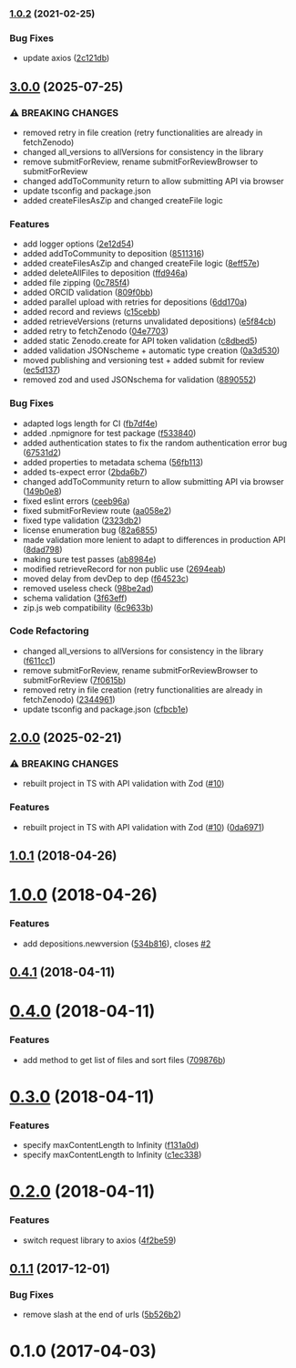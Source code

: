 ### [1.0.2](https://github.com/cheminfo/zenodo/compare/v1.0.1...v1.0.2) (2021-02-25)


### Bug Fixes

* update axios ([2c121db](https://github.com/cheminfo/zenodo/commit/2c121db6e24bccd94468dad9ed2698463a19b5a4))

<a name="1.0.1"></a>
## [3.0.0](https://github.com/cheminfo/zenodo/compare/v2.0.0...v3.0.0) (2025-07-25)


### ⚠ BREAKING CHANGES

* removed retry in file creation (retry functionalities are already in fetchZenodo)
* changed all_versions to allVersions for consistency in the library
* remove submitForReview, rename submitForReviewBrowser to submitForReview
* changed addToCommunity return to allow submitting API via browser
* update tsconfig and package.json
* added createFilesAsZip and changed createFile logic

### Features

* add logger options ([2e12d54](https://github.com/cheminfo/zenodo/commit/2e12d54868fdd38fb0148e9c1afea01987d90dfc))
* added addToCommunity to deposition ([8511316](https://github.com/cheminfo/zenodo/commit/8511316c4e39ecc356b48551cddc3e5bf963434f))
* added createFilesAsZip and changed createFile logic ([8eff57e](https://github.com/cheminfo/zenodo/commit/8eff57ebb3c15a4ae11b845d6ee9108baa0cfb92))
* added deleteAllFiles to deposition ([ffd946a](https://github.com/cheminfo/zenodo/commit/ffd946a20ea7d71f63eb91f20629f3cea6b17897))
* added file zipping ([0c785f4](https://github.com/cheminfo/zenodo/commit/0c785f4684dc5218defae7cc47f1313e29a82f2b))
* added ORCID validation ([809f0bb](https://github.com/cheminfo/zenodo/commit/809f0bb57bd8d0668f6899a45abad88555e6ec62))
* added parallel upload with retries for depositions ([6dd170a](https://github.com/cheminfo/zenodo/commit/6dd170a5598da120ea9bed1503d7a330330a2831))
* added record and reviews ([c15cebb](https://github.com/cheminfo/zenodo/commit/c15cebb5fe14a4ff1aa180220df22fda888e0c77))
* added retrieveVersions (returns unvalidated depositions) ([e5f84cb](https://github.com/cheminfo/zenodo/commit/e5f84cbd868d1fbc3ab2a30aa5533228166c19aa))
* added retry to fetchZenodo ([04e7703](https://github.com/cheminfo/zenodo/commit/04e770335f891a6932470ef66c2d7e03d52f2677))
* added static Zenodo.create for API token validation ([c8dbed5](https://github.com/cheminfo/zenodo/commit/c8dbed57736037fe8da801c7c7583bd1b0d06861))
* added validation JSONscheme + automatic type creation ([0a3d530](https://github.com/cheminfo/zenodo/commit/0a3d5304cb1eeea5c4bb3aebf76256a803103c4a))
* moved publishing and versioning test + added submit for review ([ec5d137](https://github.com/cheminfo/zenodo/commit/ec5d1370f3ad8c92c641b3ee8e37e0e5647390b6))
* removed zod and used JSONschema for validation ([8890552](https://github.com/cheminfo/zenodo/commit/88905522869b9347849b9447dad12714bbe15be5))


### Bug Fixes

* adapted logs length for CI ([fb7df4e](https://github.com/cheminfo/zenodo/commit/fb7df4ec6585ad4e67178228e75e6ac4d6f4142f))
* added .npmignore for test package ([f533840](https://github.com/cheminfo/zenodo/commit/f53384044cb3d5c23a3502b4af1c44d3da61c663))
* added authentication states to fix the random authentication error bug ([67531d2](https://github.com/cheminfo/zenodo/commit/67531d271cacbeef38d22240c3d94961cd3942fb))
* added properties to metadata schema ([56fb113](https://github.com/cheminfo/zenodo/commit/56fb1137e8836ba37a0fa70b704891afe5a0e2bd))
* added ts-expect error ([2bda6b7](https://github.com/cheminfo/zenodo/commit/2bda6b7259551b087d25ad44bcd5ac1c85c1c85f))
* changed addToCommunity return to allow submitting API via browser ([149b0e8](https://github.com/cheminfo/zenodo/commit/149b0e8a380aea49c69a7093f08f1d8f57e4cdaf))
* fixed eslint errors ([ceeb96a](https://github.com/cheminfo/zenodo/commit/ceeb96a637fd3475ea65b84b3c03208c8d6018a8))
* fixed submitForReview route ([aa058e2](https://github.com/cheminfo/zenodo/commit/aa058e24bd170720952ad327404eaef4ea85837a))
* fixed type validation ([2323db2](https://github.com/cheminfo/zenodo/commit/2323db2497c7eb85b56f3c850618d4f4ee637ead))
* license enumeration bug ([82a6855](https://github.com/cheminfo/zenodo/commit/82a68553e385faf6265427c1699e955aae6aaa8e))
* made validation more lenient to adapt to differences in production API ([8dad798](https://github.com/cheminfo/zenodo/commit/8dad7985aa5103c993f06c90117420bf1d290124))
* making sure test passes ([ab8984e](https://github.com/cheminfo/zenodo/commit/ab8984eeac86ca9e5ad3f9a25eec7057b38fe0d2))
* modified retrieveRecord for non public use ([2694eab](https://github.com/cheminfo/zenodo/commit/2694eab9e8fd0b237cb771cdb1a98b98eb4f6f2a))
* moved delay from devDep to dep ([f64523c](https://github.com/cheminfo/zenodo/commit/f64523c3f4f2ac452fd1d7db2d001d3c5df190aa))
* removed useless check ([98be2ad](https://github.com/cheminfo/zenodo/commit/98be2ada02c8ec75bc404d447d25ba1961eb57d6))
* schema validation ([3f63eff](https://github.com/cheminfo/zenodo/commit/3f63eff114713211c5f33031e45cbb50af752ca1))
* zip.js web compatibility ([6c9633b](https://github.com/cheminfo/zenodo/commit/6c9633b94a93b2277c9ec9f5253acdf4a769e6f7))


### Code Refactoring

* changed all_versions to allVersions for consistency in the library ([f611cc1](https://github.com/cheminfo/zenodo/commit/f611cc15906ff3fa19faab5039db32a27c1f4f8b))
* remove submitForReview, rename submitForReviewBrowser to submitForReview ([7f0615b](https://github.com/cheminfo/zenodo/commit/7f0615b3dc346d76c4f6ec5ef363b9771f909ffd))
* removed retry in file creation (retry functionalities are already in fetchZenodo) ([2344961](https://github.com/cheminfo/zenodo/commit/2344961a7b44a97641d110c0091422c285a449a8))
* update tsconfig and package.json ([cfbcb1e](https://github.com/cheminfo/zenodo/commit/cfbcb1e0a2994017f731eb1786bdfdfb0fd33376))

## [2.0.0](https://github.com/cheminfo/zenodo/compare/v1.0.2...v2.0.0) (2025-02-21)


### ⚠ BREAKING CHANGES

* rebuilt project in TS with API validation with Zod ([#10](https://github.com/cheminfo/zenodo/issues/10))

### Features

* rebuilt project in TS with API validation with Zod ([#10](https://github.com/cheminfo/zenodo/issues/10)) ([0da6971](https://github.com/cheminfo/zenodo/commit/0da69719092ae190c92351dfc227484833c27d20))

## [1.0.1](https://github.com/cheminfo/zenodo/compare/v1.0.0...v1.0.1) (2018-04-26)



<a name="1.0.0"></a>
# [1.0.0](https://github.com/cheminfo/zenodo/compare/v0.4.1...v1.0.0) (2018-04-26)


### Features

* add depositions.newversion ([534b816](https://github.com/cheminfo/zenodo/commit/534b816)), closes [#2](https://github.com/cheminfo/zenodo/issues/2)



<a name="0.4.1"></a>
## [0.4.1](https://github.com/cheminfo/zenodo/compare/v0.4.0...v0.4.1) (2018-04-11)



<a name="0.4.0"></a>
# [0.4.0](https://github.com/cheminfo/zenodo/compare/v0.3.0...v0.4.0) (2018-04-11)


### Features

* add method to get list of files and sort files ([709876b](https://github.com/cheminfo/zenodo/commit/709876b))



<a name="0.3.0"></a>
# [0.3.0](https://github.com/cheminfo/zenodo/compare/v0.2.0...v0.3.0) (2018-04-11)


### Features

* specify maxContentLength to Infinity ([f131a0d](https://github.com/cheminfo/zenodo/commit/f131a0d))
* specify maxContentLength to Infinity ([c1ec338](https://github.com/cheminfo/zenodo/commit/c1ec338))



<a name="0.2.0"></a>
# [0.2.0](https://github.com/cheminfo/zenodo/compare/v0.1.1...v0.2.0) (2018-04-11)


### Features

* switch request library to axios ([4f2be59](https://github.com/cheminfo/zenodo/commit/4f2be59))



<a name="0.1.1"></a>
## [0.1.1](https://github.com/cheminfo/zenodo/compare/v0.1.0...v0.1.1) (2017-12-01)


### Bug Fixes

* remove slash at the end of urls ([5b526b2](https://github.com/cheminfo/zenodo/commit/5b526b2))



<a name="0.1.0"></a>
# 0.1.0 (2017-04-03)
